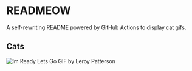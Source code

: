 # READMEOW

A self-rewriting README powered by GitHub Actions to display cat gifs.

## Cats

![Im Ready Lets Go GIF by Leroy Patterson](https://media4.giphy.com/media/CjmvTCZf2U3p09Cn0h/200.gif?cid=9acd02daz8nax7nsnr63chprzbz3zytl1o249pe0z6hogjdk&ep=v1_gifs_search&rid=200.gif&ct=g)
